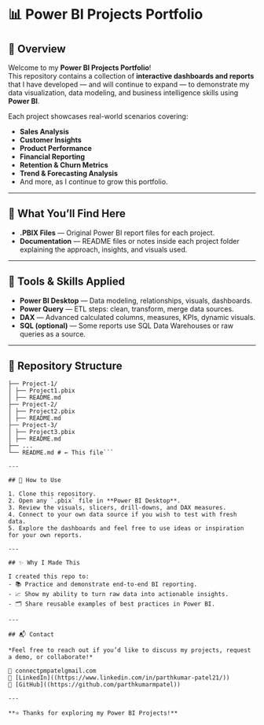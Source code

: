 # 📊 Power BI Projects Portfolio

## 🚀 Overview
Welcome to my **Power BI Projects Portfolio**!  
This repository contains a collection of **interactive dashboards and reports** that I have developed — and will continue to expand — to demonstrate my data visualization, data modeling, and business intelligence skills using **Power BI**.

Each project showcases real-world scenarios covering:
- **Sales Analysis**
- **Customer Insights**
- **Product Performance**
- **Financial Reporting**
- **Retention & Churn Metrics**
- **Trend & Forecasting Analysis**
- And more, as I continue to grow this portfolio.

---

## 🎯 What You’ll Find Here

- **.PBIX Files** — Original Power BI report files for each project.
- **Documentation** — README files or notes inside each project folder explaining the approach, insights, and visuals used.

---

## 📌 Tools & Skills Applied

- **Power BI Desktop** — Data modeling, relationships, visuals, dashboards.
- **Power Query** — ETL steps: clean, transform, merge data sources.
- **DAX** — Advanced calculated columns, measures, KPIs, dynamic visuals.
- **SQL (optional)** — Some reports use SQL Data Warehouses or raw queries as a source.

---

## 📂 Repository Structure
```PowerBI-Projects/
├── Project-1/
│ ├── Project1.pbix
│ ├── README.md
├── Project-2/
│ ├── Project2.pbix
│ ├── README.md
├── Project-3/
│ ├── Project3.pbix
│ ├── README.md
├── ...
└── README.md # ← This file```

---

## 🔄 How to Use

1. Clone this repository.
2. Open any `.pbix` file in **Power BI Desktop**.
3. Review the visuals, slicers, drill-downs, and DAX measures.
4. Connect to your own data source if you wish to test with fresh data.
5. Explore the dashboards and feel free to use ideas or inspiration for your own reports.

---

## ✨ Why I Made This

I created this repo to:
- 📚 Practice and demonstrate end-to-end BI reporting.
- 📈 Show my ability to turn raw data into actionable insights.
- 🗂️ Share reusable examples of best practices in Power BI.

---

## 📬 Contact

*Feel free to reach out if you’d like to discuss my projects, request a demo, or collaborate!*

📧 connectpmpatelgmail.com  
🔗 [LinkedIn]((https://www.linkedin.com/in/parthkumar-patel21/))  
🐙 [GitHub]((https://github.com/parthkumarmpatel))

---

**⭐️ Thanks for exploring my Power BI Projects!**

